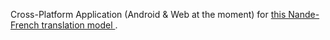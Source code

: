 Cross-Platform Application (Android & Web at the moment) for <a href = "https://huggingface.co/SalomonMetre13/nnd_fr_mt_v3"> this Nande-French translation model </a>.

